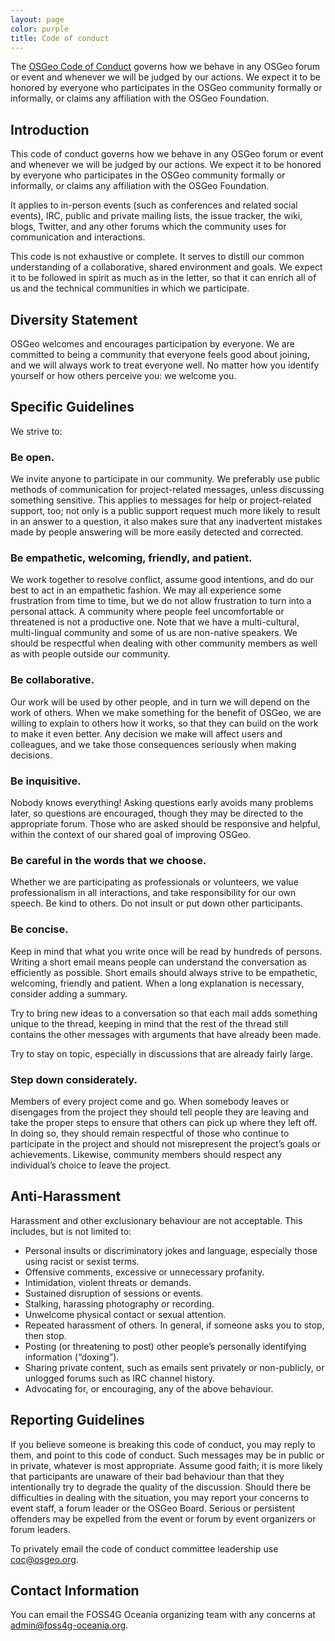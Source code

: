 ```yaml
---
layout: page
color: purple
title: Code of conduct
---
```


The [OSGeo Code of Conduct](https://www.osgeo.org/resources/osgeo-code-of-conduct/) governs how we behave in any OSGeo forum or event and whenever we will be judged by our actions. We expect it to be honored by everyone who participates in the OSGeo community formally or informally, or claims any affiliation with the OSGeo Foundation.

## Introduction

This code of conduct governs how we behave in any OSGeo forum or event and whenever we will be judged by our actions. We expect it to be honored by everyone who participates in the OSGeo community formally or informally, or claims any affiliation with the OSGeo Foundation.

It applies to in-person events (such as conferences and related social events), IRC, public and private mailing lists, the issue tracker, the wiki, blogs, Twitter, and any other forums which the community uses for communication and interactions.

This code is not exhaustive or complete. It serves to distill our common understanding of a collaborative, shared environment and goals. We expect it to be followed in spirit as much as in the letter, so that it can enrich all of us and the technical communities in which we participate.

## Diversity Statement

OSGeo welcomes and encourages participation by everyone. We are committed to being a community that everyone feels good about joining, and we will always work to treat everyone well. No matter how you identify yourself or how others perceive you: we welcome you.

## Specific Guidelines

We strive to:

### Be open.
We invite anyone to participate in our community. We preferably use public methods of communication for project-related messages, unless discussing something sensitive. This applies to messages for help or project-related support, too; not only is a public support request much more likely to result in an answer to a question, it also makes sure that any inadvertent mistakes made by people answering will be more easily detected and corrected.

### Be empathetic, welcoming, friendly, and patient.
We work together to resolve conflict, assume good intentions, and do our best to act in an empathetic fashion. We may all experience some frustration from time to time, but we do not allow frustration to turn into a personal attack. A community where people feel uncomfortable or threatened is not a productive one. Note that we have a multi-cultural, multi-lingual community and some of us are non-native speakers. We should be respectful when dealing with other community members as well as with people outside our community.

### Be collaborative.
Our work will be used by other people, and in turn we will depend on the work of others. When we make something for the benefit of OSGeo, we are willing to explain to others how it works, so that they can build on the work to make it even better. Any decision we make will affect users and colleagues, and we take those consequences seriously when making decisions.

### Be inquisitive.
Nobody knows everything! Asking questions early avoids many problems later, so questions are encouraged, though they may be directed to the appropriate forum. Those who are asked should be responsive and helpful, within the context of our shared goal of improving OSGeo.

### Be careful in the words that we choose.
Whether we are participating as professionals or volunteers, we value professionalism in all interactions, and take responsibility for our own speech. Be kind to others. Do not insult or put down other participants.

### Be concise.
Keep in mind that what you write once will be read by hundreds of persons. Writing a short email means people can understand the conversation as efficiently as possible. Short emails should always strive to be empathetic, welcoming, friendly and patient. When a long explanation is necessary, consider adding a summary.

Try to bring new ideas to a conversation so that each mail adds something unique to the thread, keeping in mind that the rest of the thread still contains the other messages with arguments that have already been made.

Try to stay on topic, especially in discussions that are already fairly large.

### Step down considerately.
Members of every project come and go. When somebody leaves or disengages from the project they should tell people they are leaving and take the proper steps to ensure that others can pick up where they left off. In doing so, they should remain respectful of those who continue to participate in the project and should not misrepresent the project’s goals or achievements. Likewise, community members should respect any individual’s choice to leave the project.

## Anti-Harassment

Harassment and other exclusionary behaviour are not acceptable. This includes, but is not limited to:

* Personal insults or discriminatory jokes and language, especially those using racist or sexist terms.
* Offensive comments, excessive or unnecessary profanity.
* Intimidation, violent threats or demands.
* Sustained disruption of sessions or events.
* Stalking, harassing photography or recording.
* Unwelcome physical contact or sexual attention.
* Repeated harassment of others. In general, if someone asks you to stop, then stop.
* Posting (or threatening to post) other people’s personally identifying information (“doxing”).
* Sharing private content, such as emails sent privately or non-publicly, or unlogged forums such as IRC channel history.
* Advocating for, or encouraging, any of the above behaviour.

## Reporting Guidelines

If you believe someone is breaking this code of conduct, you may reply to them, and point to this code of conduct. Such messages may be in public or in private, whatever is most appropriate. Assume good faith; it is more likely that participants are unaware of their bad behaviour than that they intentionally try to degrade the quality of the discussion. Should there be difficulties in dealing with the situation, you may report your concerns to event staff, a forum leader or the OSGeo Board. Serious or persistent offenders may be expelled from the event or forum by event organizers or forum leaders.

To privately email the code of conduct committee leadership use [coc@osgeo.org](mailto:coc@osgeo.org).

## Contact Information

You can email the FOSS4G Oceania organizing team with any concerns at [admin@foss4g-oceania.org](admin@foss4g-oceania.org).

<!--For police assistance the emergency number in Fiji is 911.-->

